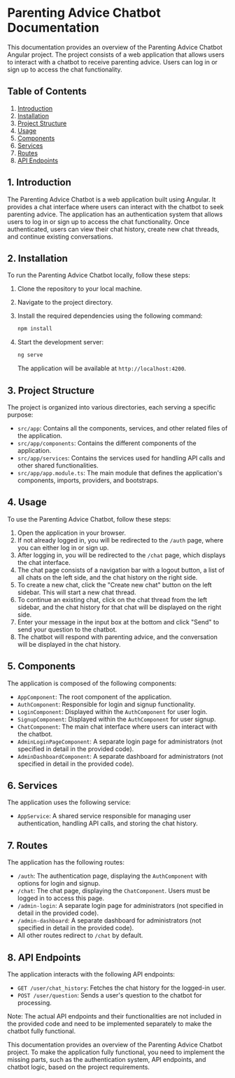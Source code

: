 # Parenting Advice Chatbot Documentation

This documentation provides an overview of the Parenting Advice Chatbot Angular project. The project consists of a web application that allows users to interact with a chatbot to receive parenting advice. Users can log in or sign up to access the chat functionality.

## Table of Contents

1. [Introduction](#introduction)
2. [Installation](#installation)
3. [Project Structure](#project-structure)
4. [Usage](#usage)
5. [Components](#components)
6. [Services](#services)
7. [Routes](#routes)
8. [API Endpoints](#api-endpoints)

## 1. Introduction

The Parenting Advice Chatbot is a web application built using Angular. It provides a chat interface where users can interact with the chatbot to seek parenting advice. The application has an authentication system that allows users to log in or sign up to access the chat functionality. Once authenticated, users can view their chat history, create new chat threads, and continue existing conversations.

## 2. Installation

To run the Parenting Advice Chatbot locally, follow these steps:

1. Clone the repository to your local machine.
2. Navigate to the project directory.
3. Install the required dependencies using the following command:

   ```bash
   npm install
   ```

4. Start the development server:

   ```bash
   ng serve
   ```

   The application will be available at `http://localhost:4200`.

## 3. Project Structure

The project is organized into various directories, each serving a specific purpose:

- `src/app`: Contains all the components, services, and other related files of the application.
- `src/app/components`: Contains the different components of the application.
- `src/app/services`: Contains the services used for handling API calls and other shared functionalities.
- `src/app/app.module.ts`: The main module that defines the application's components, imports, providers, and bootstraps.

## 4. Usage

To use the Parenting Advice Chatbot, follow these steps:

1. Open the application in your browser.
2. If not already logged in, you will be redirected to the `/auth` page, where you can either log in or sign up.
3. After logging in, you will be redirected to the `/chat` page, which displays the chat interface.
4. The chat page consists of a navigation bar with a logout button, a list of all chats on the left side, and the chat history on the right side.
5. To create a new chat, click the "Create new chat" button on the left sidebar. This will start a new chat thread.
6. To continue an existing chat, click on the chat thread from the left sidebar, and the chat history for that chat will be displayed on the right side.
7. Enter your message in the input box at the bottom and click "Send" to send your question to the chatbot.
8. The chatbot will respond with parenting advice, and the conversation will be displayed in the chat history.

## 5. Components

The application is composed of the following components:

- `AppComponent`: The root component of the application.
- `AuthComponent`: Responsible for login and signup functionality.
- `LoginComponent`: Displayed within the `AuthComponent` for user login.
- `SignupComponent`: Displayed within the `AuthComponent` for user signup.
- `ChatComponent`: The main chat interface where users can interact with the chatbot.
- `AdminLoginPageComponent`: A separate login page for administrators (not specified in detail in the provided code).
- `AdminDashboardComponent`: A separate dashboard for administrators (not specified in detail in the provided code).

## 6. Services

The application uses the following service:

- `AppService`: A shared service responsible for managing user authentication, handling API calls, and storing the chat history.

## 7. Routes

The application has the following routes:

- `/auth`: The authentication page, displaying the `AuthComponent` with options for login and signup.
- `/chat`: The chat page, displaying the `ChatComponent`. Users must be logged in to access this page.
- `/admin-login`: A separate login page for administrators (not specified in detail in the provided code).
- `/admin-dashboard`: A separate dashboard for administrators (not specified in detail in the provided code).
- All other routes redirect to `/chat` by default.

## 8. API Endpoints

The application interacts with the following API endpoints:

- `GET /user/chat_history`: Fetches the chat history for the logged-in user.
- `POST /user/question`: Sends a user's question to the chatbot for processing.

Note: The actual API endpoints and their functionalities are not included in the provided code and need to be implemented separately to make the chatbot fully functional.

This documentation provides an overview of the Parenting Advice Chatbot project. To make the application fully functional, you need to implement the missing parts, such as the authentication system, API endpoints, and chatbot logic, based on the project requirements.
